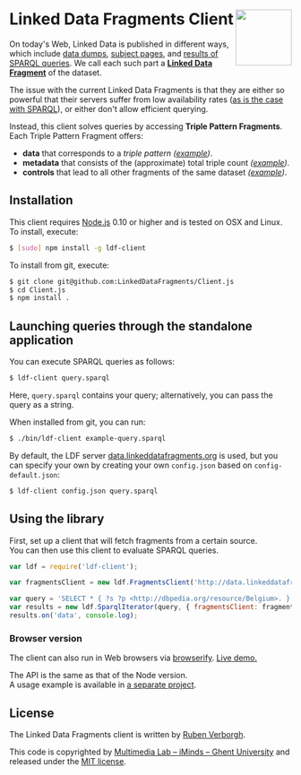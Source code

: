 # Linked Data Fragments Client <img src="http://linkeddatafragments.org/images/logo.svg" width="100" align="right" alt="" />
On today's Web, Linked Data is published in different ways,
which include [data dumps](http://downloads.dbpedia.org/3.9/en/),
[subject pages](http://dbpedia.org/page/Linked_data),
and [results of SPARQL queries](http://dbpedia.org/sparql?default-graph-uri=http%3A%2F%2Fdbpedia.org&query=CONSTRUCT+%7B+%3Fp+a+dbpedia-owl%3AArtist+%7D%0D%0AWHERE+%7B+%3Fp+a+dbpedia-owl%3AArtist+%7D&format=text%2Fturtle).
We call each such part a [**Linked Data Fragment**](http://linkeddatafragments.org/) of the dataset.

The issue with the current Linked Data Fragments
is that they are either so powerful that their servers suffer from low availability rates
([as is the case with SPARQL](http://sw.deri.org/~aidanh/docs/epmonitorISWC.pdf)),
or either don't allow efficient querying.

Instead, this client solves queries by accessing **Triple Pattern Fragments**.
<br>
Each Triple Pattern Fragment offers:

- **data** that corresponds to a _triple pattern_
  _([example](http://data.linkeddatafragments.org/dbpedia?subject=&predicate=rdf%3Atype&object=dbpedia-owl%3ARestaurant))_.
- **metadata** that consists of the (approximate) total triple count
  _([example](http://data.linkeddatafragments.org/dbpedia?subject=&predicate=rdf%3Atype&object=))_.
- **controls** that lead to all other fragments of the same dataset
  _([example](http://data.linkeddatafragments.org/dbpedia?subject=&predicate=&object=%22John%22%40en))_.

## Installation

This client requires [Node.js](http://nodejs.org/) 0.10 or higher
and is tested on OSX and Linux.
To install, execute:

```bash
$ [sudo] npm install -g ldf-client
```
To install from git, execute:

```bash
$ git clone git@github.com:LinkedDataFragments/Client.js
$ cd Client.js
$ npm install .
```

## Launching queries through the standalone application

You can execute SPARQL queries as follows:
```bash
$ ldf-client query.sparql
```
Here, `query.sparql` contains your query;
alternatively, you can pass the query as a string.

When installed from git, you can run:

```bash
$ ./bin/ldf-client example-query.sparql
```

By default, the LDF server [data.linkeddatafragments.org](http://data.linkeddatafragments.org/) is used,
but you can specify your own by creating your own `config.json` based on `config-default.json`:
```bash
$ ldf-client config.json query.sparql
```

## Using the library

First, set up a client that will fetch fragments from a certain source.
<br>
You can then use this client to evaluate SPARQL queries.

```JavaScript
var ldf = require('ldf-client');

var fragmentsClient = new ldf.FragmentsClient('http://data.linkeddatafragments.org/dbpedia');

var query = 'SELECT * { ?s ?p <http://dbpedia.org/resource/Belgium>. } LIMIT 100'
var results = new ldf.SparqlIterator(query, { fragmentsClient: fragmentsClient });
results.on('data', console.log);
```

### Browser version

The client can also run in Web browsers via [browserify](https://github.com/substack/node-browserify).
[Live demo.](http://client.linkeddatafragments.org/)

The API is the same as that of the Node version.
<br>
A usage example is available in [a separate project](https://github.com/LinkedDataFragments/WebClient).

## License
The Linked Data Fragments client is written by [Ruben Verborgh](http://ruben.verborgh.org/).

This code is copyrighted by [Multimedia Lab – iMinds – Ghent University](http://mmlab.be/)
and released under the [MIT license](http://opensource.org/licenses/MIT).
